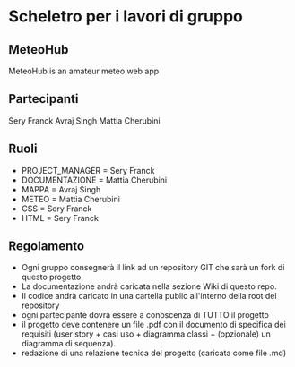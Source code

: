 # Scheletro per i lavori di gruppo

## MeteoHub

MeteoHub is an amateur meteo web app

## Partecipanti
Sery Franck
Avraj Singh
Mattia Cherubini

## Ruoli

* PROJECT_MANAGER = Sery Franck
* DOCUMENTAZIONE = Mattia Cherubini
* MAPPA = Avraj Singh
* METEO = Mattia Cherubini
* CSS = Sery Franck
* HTML = Sery Franck

## Regolamento
* Ogni gruppo consegnerà il link ad un repository GIT che sarà un fork di questo progetto.
* La documentazione andrà caricata nella sezione Wiki di questo repo.
* Il codice andrà caricato in una cartella public all'interno della root del repository
* ogni partecipante dovrà essere a conoscenza di TUTTO il progetto
* il progetto deve contenere un file .pdf con il documento di specifica dei requisiti (user story + casi uso + diagramma classi + (opzionale) un diagramma di sequenza).
* redazione di una relazione tecnica del progetto (caricata come file .md)
